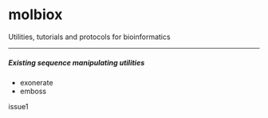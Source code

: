 molbiox
=======

Utilities, tutorials and protocols for bioinformatics

-------


##### Existing sequence manipulating utilities

* exonerate 
* emboss

issue1
